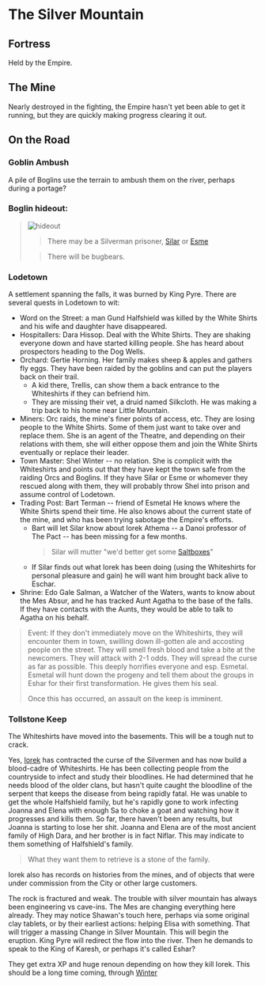 # The Silver Mountain

## Fortress
Held by the Empire.

## The Mine

Nearly destroyed in the fighting, the Empire hasn't yet been able to get it running, but they are quickly making progress clearing it out.

## On the Road

### Goblin Ambush

A pile of Boglins use the terrain to ambush them on the river, perhaps during a portage?

### Boglin hideout: 

> ![hideout](/goblin_cave.png)
> > There may be a Silverman prisoner, [Silar](/p/silar) or [Esme](/p/esme)
>
> > There will be bugbears.

### Lodetown

A settlement spanning the falls, it was burned by King Pyre. There are several quests in Lodetown to wit:
 * Word on the Street: a man Gund Halfshield was killed by the White Shirts and his wife and daughter have disappeared.
 * Hospitallers: Dara Hissop. Deal with the White Shirts. They are shaking everyone down and have started killing people. She has heard about prospectors heading to the Dog Wells.
 * Orchard: Gertie Horning. Her family makes sheep & apples and gathers fly eggs. They have been raided by the goblins and can put the players back on their trail. 
    + A kid there, Trellis, can show them a back entrance to the Whiteshirts if they can befriend him.
    + They are missing their vet, a druid named Silkcloth. He was making a trip back to his home near Little Mountain.
 * Miners: Orc raids, the mine's finer points of access, etc. They are losing people to the White Shirts. Some of them just want to take over and replace them. She is an agent of the Theatre, and depending on their relations with them, she will either oppose them and join the White Shirts eventually or replace their leader.
 * Town Master: Shel Winter -- no relation. She is complicit with the Whiteshirts and points out that they have kept the town safe from the raiding Orcs and Boglins. If they have Silar or Esme or whomever they rescued along with them, they will probably throw Shel into prison and assume control of Lodetown.
 * Trading Post: Bart Terman -- friend of Esmetal He knows where the White Shirts spend their time. He also knows about the current state of the mine, and who has been trying sabotage the Empire's efforts.
    + Bart will let Silar know about Iorek Athema -- a Danoi professor of The Pact -- has been missing for a few months.
        > Silar will mutter "we'd better get some [Saltboxes](#saltboxes "dispel magic scrolls")"
    + If Silar finds out what Iorek has been doing (using the Whiteshirts for personal pleasure and gain) he will want him brought back alive to Eschar.
 * Shrine: Edo Gale Salman, a Watcher of the Waters, wants to know about the Mes Absur, and he has tracked Aunt Agatha to the base of the falls. If they have contacts with the Aunts, they would be able to talk to Agatha on his behalf.

 > Event:
 > If they don't immediately move on the Whiteshirts, they will encounter them in town, swilling down ill-gotten ale and accosting people on the street. They will smell fresh blood and take a bite at the newcomers. They will attack with 2-1 odds. They will spread the curse as far as possible. This deeply horrifies everyone and esp. Esmetal. Esmetal will hunt down the progeny and tell them about the groups in Eshar for their first transformation. He gives them his seal. 
 >
 > Once this has occurred, an assault on the keep is imminent. 

 ### Tollstone Keep

 The Whiteshirts have moved into the basements. This will be a tough nut to crack.

Yes, [Iorek](/p/iorek) has contracted the curse of the Silvermen and has now build a blood-cadre of Whiteshirts. He has been collecting people from the countryside to infect and study their bloodlines. He had determined that he needs blood of the older clans, but hasn't quite caught the bloodline of the serpent that keeps the disease from being rapidly fatal. He was unable to get the whole Halfshield family, but he's rapidly gone to work infecting Joanna and Elena with enough Sa to choke a goat and watching how it progresses and kills them. So far, there haven't been any results, but Joanna is starting to lose her shit. Joanna and Elena are of the most ancient family of High Dara, and her brother is in fact Niflar. This may indicate to them something of Halfshield's family.

> What they want them to retrieve is a stone of the family. 

Iorek also has records on histories from the mines, and of objects that were under commission from the City or other large customers.

The rock is fractured and weak. The trouble with silver mountain has always been engineering vs cave-ins. The Mes are changing everything here already. They may notice Shawan's touch here, perhaps via some original clay tablets, or by their earliest actions: helping Elisa with something. That will trigger a massing Change in Silver Mountain. This will begin the eruption. King Pyre will redirect the flow into the river. Then he demands to speak to the King of Karesh, or perhaps it's called Eshar?

They get extra XP and huge renoun depending on how they kill Iorek. This should be a long time coming, through [Winter](/p/winter) 